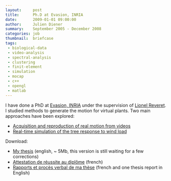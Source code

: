 ```yaml
---
layout:     post
title:      Ph.D at Evasion, INRIA
date:       2009-01-01 09:00:00
author:     Julien Diener
summary:    September 2005 - December 2008
categories: job
thumbnail:  briefcase 
tags:
 - biological-data
 - video-analysis
 - spectral-analysis
 - clustering
 - finit-element
 - simulation
 - mocap
 - c++
 - opengl
 - matlab
---
```


I have done a PhD at [Evasion, INRIA](http://www-evasion.imag.fr/) under the supervision of [Lionel Reveret](http://www-evasion.imag.fr/people/Lionel.Reveret/).
I studied methods to generate the motion for virtual plants. Two main approaches have been explored:

  - [Acquisition and reproduction of real motion from videos](http://www-evasion.imag.fr/people/Lionel.Reveret/VideoTrees/index.html)
  - [Real-time simulation of the tree response to wind load](http://artis.imag.fr/Publications/2009/DRBR09/)

Download:

  - [My thesis](https://sites.google.com/site/juliendiener/data/these.pdf?attredirects=0) (english, ~ 5Mb, this version is still waiting for a few corrections)
  - [Attestation de réussite au diplôme](https://docs.google.com/viewer?a=v&pid=explorer&chrome=true&srcid=0B19tGOqNvtkUMzcwMTFmY2ItNDkyZS00OWIyLTg3ZTgtMGM2MmNmZjljZGVh&hl=en&authkey=CMPEsfsD) (french)
  - [Rapports et procès verbal de ma thèse](https://docs.google.com/viewer?a=v&pid=explorer&chrome=true&srcid=0B19tGOqNvtkUYzhlMjBjZGUtYTM5MS00OTM3LWE5OWItNDRmZWU5N2YxMWVj&hl=en&authkey=CIy3oNcB) (french and one thesis report in English)
